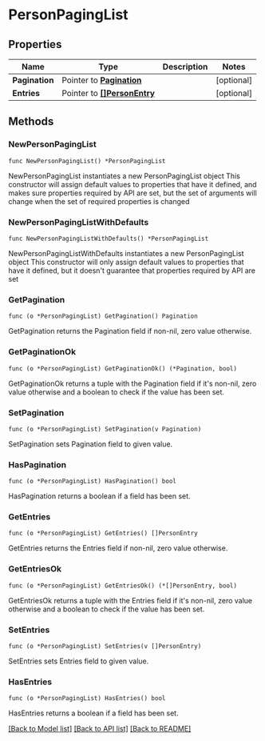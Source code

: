 # PersonPagingList

## Properties

Name | Type | Description | Notes
------------ | ------------- | ------------- | -------------
**Pagination** | Pointer to [**Pagination**](Pagination.md) |  | [optional] 
**Entries** | Pointer to [**[]PersonEntry**](PersonEntry.md) |  | [optional] 

## Methods

### NewPersonPagingList

`func NewPersonPagingList() *PersonPagingList`

NewPersonPagingList instantiates a new PersonPagingList object
This constructor will assign default values to properties that have it defined,
and makes sure properties required by API are set, but the set of arguments
will change when the set of required properties is changed

### NewPersonPagingListWithDefaults

`func NewPersonPagingListWithDefaults() *PersonPagingList`

NewPersonPagingListWithDefaults instantiates a new PersonPagingList object
This constructor will only assign default values to properties that have it defined,
but it doesn't guarantee that properties required by API are set

### GetPagination

`func (o *PersonPagingList) GetPagination() Pagination`

GetPagination returns the Pagination field if non-nil, zero value otherwise.

### GetPaginationOk

`func (o *PersonPagingList) GetPaginationOk() (*Pagination, bool)`

GetPaginationOk returns a tuple with the Pagination field if it's non-nil, zero value otherwise
and a boolean to check if the value has been set.

### SetPagination

`func (o *PersonPagingList) SetPagination(v Pagination)`

SetPagination sets Pagination field to given value.

### HasPagination

`func (o *PersonPagingList) HasPagination() bool`

HasPagination returns a boolean if a field has been set.

### GetEntries

`func (o *PersonPagingList) GetEntries() []PersonEntry`

GetEntries returns the Entries field if non-nil, zero value otherwise.

### GetEntriesOk

`func (o *PersonPagingList) GetEntriesOk() (*[]PersonEntry, bool)`

GetEntriesOk returns a tuple with the Entries field if it's non-nil, zero value otherwise
and a boolean to check if the value has been set.

### SetEntries

`func (o *PersonPagingList) SetEntries(v []PersonEntry)`

SetEntries sets Entries field to given value.

### HasEntries

`func (o *PersonPagingList) HasEntries() bool`

HasEntries returns a boolean if a field has been set.


[[Back to Model list]](../README.md#documentation-for-models) [[Back to API list]](../README.md#documentation-for-api-endpoints) [[Back to README]](../README.md)


